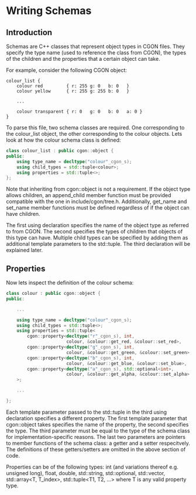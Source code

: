 # Writing Schemas

## Introduction

Schemas are C++ classes that represent object types in CGON files. They specify the type name (used to reference the class from CGON), the types of the children and the properties that a certain object can take.

For example, consider the following CGON object:

```cgon
colour_list {
	colour red         { r: 255 g: 0   b: 0   }
	colour yellow      { r: 255 g: 255 b: 0   }
	
	...

	colour transparent { r: 0   g: 0   b: 0   a: 0 }
}
```

To parse this file, two schema classes are required. One corresponding to the colour_list object, the other corresponding to the colour objects. Lets look at how the colour schema class is defined:

```cpp
class colour_list : public cgon::object {
public:
	using type_name = decltype("colour"_cgon_s);
	using child_types = std::tuple<colour>;
	using properties = std::tuple<>;
};
```

Note that inheriting from cgon::object is not a requirement. If the object type allows children, an append_child member function must be provided compatible with the one in include/cgon/tree.h. Additionally, get_name and set_name member functions must be defined regardless of if the object can have children.

The first using declaration specifies the name of the object type as referred to from CGON. The second specifies the types of children that objects of this type can have. Multiple child types can be specified by adding them as additional template parameters to the std::tuple. The third declaration will be explained later.

## Properties

Now lets inspect the definition of the colour schema:

```cpp
class colour : public cgon::object {
public:

	...

	using type_name = decltype("colour"_cgon_s);
	using child_types = std::tuple<>;
	using properties = std::tuple<
		cgon::property<decltype("r"_cgon_s), int,
		               colour, &colour::get_red, &colour::set_red>,
		cgon::property<decltype("g"_cgon_s), int,
		               colour, &colour::get_green, &colour::set_green>,
		cgon::property<decltype("b"_cgon_s), int,
		               colour, &colour::get_blue, &colour::set_blue>,
		cgon::property<decltype("a"_cgon_s), std::optional<int>,
		               colour, &colour::get_alpha, &colour::set_alpha>
	>;

	...

};
```

Each template parameter passed to the std::tuple in the third using declaration specifies a different property. The first template parameter that cgon::object takes specifies the name of the property, the second specifies the type. The third parameter must be equal to the type of the schema class for implementation-specific reasons. The last two parameters are pointers to member functions of the schema class: a getter and a setter respecitvely. The definitions of these getters/setters are omitted in the above section of code.

Properties can be of the following types: int (and variations thereof e.g. unsigned long), float, double, std::string, std::optional<T>, std::vector<T>, std::array<T, T_index>, std::tuple<T1, T2, ...> where T is any valid property type.
